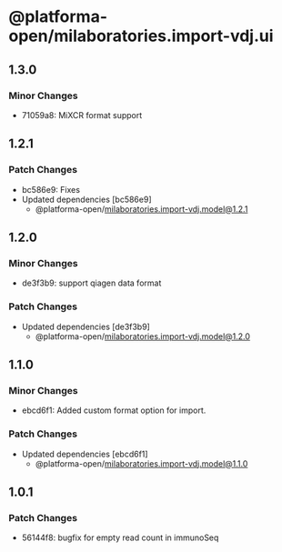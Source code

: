 # @platforma-open/milaboratories.import-vdj.ui

## 1.3.0

### Minor Changes

- 71059a8: MiXCR format support

## 1.2.1

### Patch Changes

- bc586e9: Fixes
- Updated dependencies [bc586e9]
  - @platforma-open/milaboratories.import-vdj.model@1.2.1

## 1.2.0

### Minor Changes

- de3f3b9: support qiagen data format

### Patch Changes

- Updated dependencies [de3f3b9]
  - @platforma-open/milaboratories.import-vdj.model@1.2.0

## 1.1.0

### Minor Changes

- ebcd6f1: Added custom format option for import.

### Patch Changes

- Updated dependencies [ebcd6f1]
  - @platforma-open/milaboratories.import-vdj.model@1.1.0

## 1.0.1

### Patch Changes

- 56144f8: bugfix for empty read count in immunoSeq
